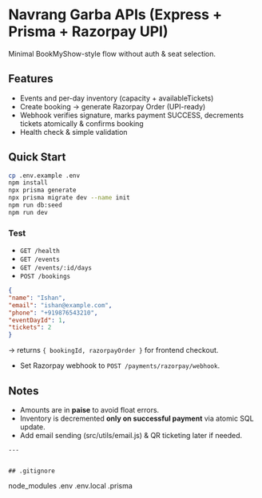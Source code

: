 # Navrang Garba APIs (Express + Prisma + Razorpay UPI)

Minimal BookMyShow-style flow without auth & seat selection.

## Features
- Events and per-day inventory (capacity + availableTickets)
- Create booking → generate Razorpay Order (UPI-ready)
- Webhook verifies signature, marks payment SUCCESS, decrements tickets atomically & confirms booking
- Health check & simple validation

## Quick Start
```bash
cp .env.example .env
npm install
npx prisma generate
npx prisma migrate dev --name init
npm run db:seed
npm run dev
```

### Test
- `GET /health`
- `GET /events`
- `GET /events/:id/days`
- `POST /bookings`
```json
{
"name": "Ishan",
"email": "ishan@example.com",
"phone": "+919876543210",
"eventDayId": 1,
"tickets": 2
}
```
→ returns `{ bookingId, razorpayOrder }` for frontend checkout.


- Set Razorpay webhook to `POST /payments/razorpay/webhook`.


## Notes
- Amounts are in **paise** to avoid float errors.
- Inventory is decremented **only on successful payment** via atomic SQL update.
- Add email sending (src/utils/email.js) & QR ticketing later if needed.
```
---


## .gitignore
```
node_modules
.env
.env.local
.prisma
